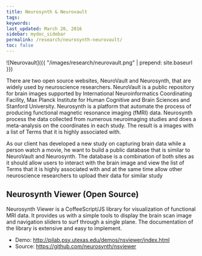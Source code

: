 ```yaml
---
title: Neurosynth & Neurovault
tags: 
keywords:
last_updated: March 20, 2016
sidebar: mydoc_sidebar
permalink: /research/neurosynth-neurovault/
toc: false
---
```


![Neurovault]({{ "/images/research/neurovault.png" | prepend: site.baseurl }})

There are two open source websites, NeuroVault and Neurosynth, that are widely used by neuroscience researchers. NeuroVault is a public repository for brain images supported by International Neuroinformatics Coordinating Facility, Max Planck Institute for Human Cognitive and Brain Sciences and Stanford University. Neurosynth is a platform that automate the process of producing functional magnetic resonance imaging (fMRI) data. Neurosynth process the data collected from numerous neuroimaging studies and does a meta-analysis on the coordinates in each study. The result is a images with a list of Terms that it is highly associated with.

As our client has developed a new study on capturing brain data while a person watch a movie, he want to build a public database that is similar to NeuroVault and Neurosynth. The database is a combination of both sites as it should allow users to interact with the brain image and view the list of Terms that it is highly associated with and at the same time allow other neuroscience researchers to upload their data for similar study

## Neurosynth Viewer (Open Source)
Neurosynth Viewer is a CoffeeScript/JS library for visualization of functional MRI data. It provides us with a simple tools to display the brain scan image and navigation sliders to surf through a single plane. The documentation of the library is extensive and easy to implement.

* Demo: <http://pilab.psy.utexas.edu/demos/nsviewer/index.html>
* Source: <https://github.com/neurosynth/nsviewer>
